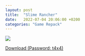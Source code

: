 ```yaml
---
layout: post
title:  "Slime Rancher"
date:   2022-07-04 20:06:00 +0200
categories: "Game Repack"
---
```

<img src="https://i.ibb.co/Rb0vwSv/NFO.png"/> <br>


<a href="https://0a0bin.klowdee.host/?620a7e9e931fab98#CR5BqNLNcBjw5i2HfNLjFDfEAVCyyyov8gXhqsWcFnYR">Download (Password: t4x4)</a>
